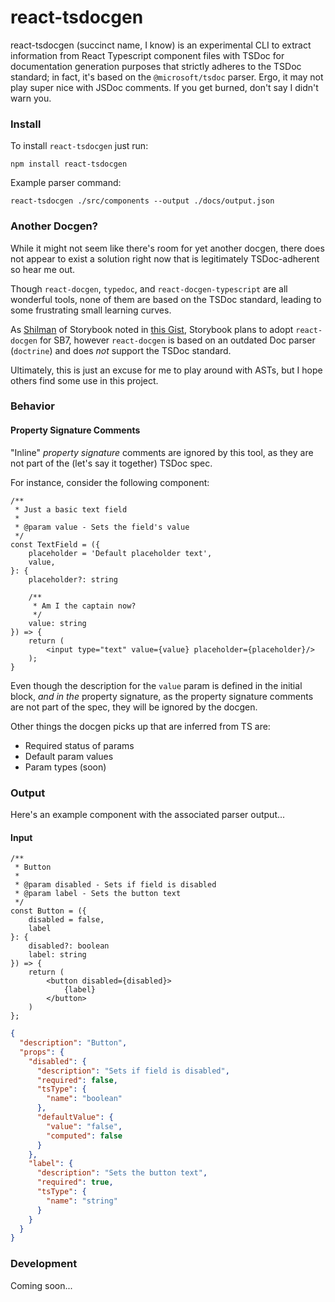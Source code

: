 # react-tsdocgen

react-tsdocgen (succinct name, I know) is an experimental CLI to extract information
from React Typescript component files with TSDoc for documentation generation purposes
that strictly adheres to the TSDoc standard; in fact, it's based on the `@microsoft/tsdoc`
parser. Ergo, it may not play super nice with JSDoc comments. If you get burned, don't
say I didn't warn you.

### Install

To install `react-tsdocgen` just run:

```
npm install react-tsdocgen
```

Example parser command:

```
react-tsdocgen ./src/components --output ./docs/output.json
```

### Another Docgen?

While it might not seem like there's room for yet another docgen, there
does not appear to exist a solution right now that is legitimately TSDoc-adherent
so hear me out.

Though `react-docgen`, `typedoc`, and `react-docgen-typescript` are all wonderful
tools, none of them are based on the TSDoc standard, leading to some frustrating
small learning curves.

As [Shilman](https://gist.github.com/shilman)
of Storybook noted in
[this Gist](https://gist.github.com/shilman/036313ffa3af52ca986b375d90ea46b0),
Storybook plans to adopt `react-docgen` for SB7, however `react-docgen` is based
on an outdated Doc parser (`doctrine`) and does _not_ support the TSDoc standard.

Ultimately, this is just an excuse for me to play around with ASTs, but I hope
others find some use in this project.

### Behavior

#### Property Signature Comments

"Inline" _property signature_ comments are ignored by this tool, as they are not part
of the (let's say it together) TSDoc spec.

For instance, consider the following component:

```tsx
/**
 * Just a basic text field
 *
 * @param value - Sets the field's value
 */
const TextField = ({
	placeholder = 'Default placeholder text',
	value,
}: {
	placeholder?: string

	/**
	 * Am I the captain now?
	 */
	value: string
}) => {
	return (
		<input type="text" value={value} placeholder={placeholder}/>
	);
}
```

Even though the description for the `value` param is defined in the initial block,
_and in the_ property signature, as the property signature comments are not part
of the spec, they will be ignored by the docgen.

Other things the docgen picks up that are inferred from TS are:

- Required status of params
- Default param values
- Param types (soon)

### Output

Here's an example component with the associated parser output...

#### Input

```tsx
/**
 * Button
 *
 * @param disabled - Sets if field is disabled
 * @param label - Sets the button text
 */
const Button = ({
	disabled = false,
	label
}: {
	disabled?: boolean
	label: string
}) => {
	return (
		<button disabled={disabled}>
			{label}
		</button>
	)
};
```

```json
{
  "description": "Button",
  "props": {
    "disabled": {
      "description": "Sets if field is disabled",
      "required": false,
      "tsType": {
        "name": "boolean"
      },
      "defaultValue": {
        "value": "false",
        "computed": false
      }
    },
    "label": {
      "description": "Sets the button text",
      "required": true,
      "tsType": {
        "name": "string"
      }
    }
  }
}
```

### Development

Coming soon...
